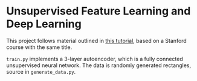 # Unsupervised Feature Learning and Deep Learning

This project follows material outlined in [this tutorial](http://ufldl.stanford.edu/wiki/index.php/UFLDL_Tutorial), based on a Stanford course with the same title.

`train.py` implements a 3-layer autoencoder, which is a fully connected unsupervised neural network.
The data is randomly generated rectangles, source in `generate_data.py`.
